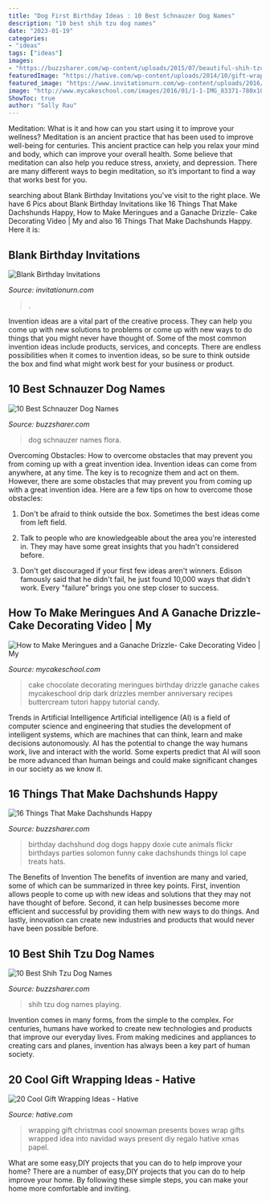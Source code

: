 ```yaml
---
title: "Dog First Birthday Ideas : 10 Best Schnauzer Dog Names"
description: "10 best shih tzu dog names"
date: "2023-01-19"
categories:
- "ideas"
tags: ["ideas"]
images:
- "https://buzzsharer.com/wp-content/uploads/2015/07/beautiful-shih-tzu-playing.jpg"
featuredImage: "https://hative.com/wp-content/uploads/2014/10/gift-wrapping-ideas/7-cool-gift-wrapping-ideas.jpg"
featured_image: "https://www.invitationurn.com/wp-content/uploads/2016/06/blank_birthday_invitations_printable.jpg"
image: "http://www.mycakeschool.com/images/2016/01/1-1-IMG_83371-780x1096.jpg"
ShowToc: true
author: "Sally Rau"
---
```



Meditation: What is it and how can you start using it to improve your wellness?
Meditation is an ancient practice that has been used to improve well-being for centuries. This ancient practice can help you relax your mind and body, which can improve your overall health. Some believe that meditation can also help you reduce stress, anxiety, and depression. There are many different ways to begin meditation, so it’s important to find a way that works best for you.

	

		
searching about Blank Birthday Invitations you've visit to the right place. We have 6 Pics about Blank Birthday Invitations like 16 Things That Make Dachshunds Happy, How to Make Meringues and a Ganache Drizzle- Cake Decorating Video | My and also 16 Things That Make Dachshunds Happy. Here it is:
		
    
## Blank Birthday Invitations

<img loading=lazy src="https://www.invitationurn.com/wp-content/uploads/2016/06/blank_birthday_invitations_printable.jpg" onerror="this.onerror=null;this.src='https://tse1.mm.bing.net/th?id=OIP.-UrMKgyNorfRGu5YYZIGwwAAAA&amp;pid=15.1';" alt="Blank Birthday Invitations">

_Source: invitationurn.com_

>. 

	

Invention ideas are a vital part of the creative process. They can help you come up with new solutions to problems or come up with new ways to do things that you might never have thought of. Some of the most common invention ideas include products, services, and concepts. There are endless possibilities when it comes to invention ideas, so be sure to think outside the box and find what might work best for your business or product.

    
## 10 Best Schnauzer Dog Names

<img loading=lazy src="https://buzzsharer.com/wp-content/uploads/2015/07/black-dog-pics.jpg" onerror="this.onerror=null;this.src='https://tse2.mm.bing.net/th?id=OIP.QI7WIgQtH2Eh_vx5ISiEbgHaLI&amp;pid=15.1';" alt="10 Best Schnauzer Dog Names">

_Source: buzzsharer.com_

>dog schnauzer names flora. 

	

Overcoming Obstacles: How to overcome obstacles that may prevent you from coming up with a great invention idea.
Invention ideas can come from anywhere, at any time. The key is to recognize them and act on them. However, there are some obstacles that may prevent you from coming up with a great invention idea. Here are a few tips on how to overcome those obstacles:
1) Don't be afraid to think outside the box. Sometimes the best ideas come from left field.

2) Talk to people who are knowledgeable about the area you're interested in. They may have some great insights that you hadn't considered before.

3) Don't get discouraged if your first few ideas aren't winners. Edison famously said that he didn't fail, he just found 10,000 ways that didn't work. Every "failure" brings you one step closer to success.

    
## How To Make Meringues And A Ganache Drizzle- Cake Decorating Video | My

<img loading=lazy src="http://www.mycakeschool.com/images/2016/01/1-1-IMG_83371-780x1096.jpg" onerror="this.onerror=null;this.src='https://tse3.mm.bing.net/th?id=OIP.6IFZ5YiqwCs3pJ7OV7hRqQHaKa&amp;pid=15.1';" alt="How to Make Meringues and a Ganache Drizzle- Cake Decorating Video | My">

_Source: mycakeschool.com_

>cake chocolate decorating meringues birthday drizzle ganache cakes mycakeschool drip dark drizzles member anniversary recipes buttercream tutori happy tutorial candy. 

	

Trends in Artificial Intelligence
Artificial intelligence (AI) is a field of computer science and engineering that studies the development of intelligent systems, which are machines that can think, learn and make decisions autonomously. AI has the potential to change the way humans work, live and interact with the world. Some experts predict that AI will soon be more advanced than human beings and could make significant changes in our society as we know it.

    
## 16 Things That Make Dachshunds Happy

<img loading=lazy src="https://buzzsharer.com/wp-content/uploads/2016/03/birthday-dachshund-photo-pics.jpg" onerror="this.onerror=null;this.src='https://tse2.mm.bing.net/th?id=OIP.Ee9axKu-u3W-R2bEZQXrFgHaLG&amp;pid=15.1';" alt="16 Things That Make Dachshunds Happy">

_Source: buzzsharer.com_

>birthday dachshund dog dogs happy doxie cute animals flickr birthdays parties solomon funny cake dachshunds things lol cape treats hats. 

	

The Benefits of Invention
The benefits of invention are many and varied, some of which can be summarized in three key points. First, invention allows people to come up with new ideas and solutions that they may not have thought of before. Second, it can help businesses become more efficient and successful by providing them with new ways to do things. And lastly, innovation can create new industries and products that would never have been possible before.

    
## 10 Best Shih Tzu Dog Names

<img loading=lazy src="https://buzzsharer.com/wp-content/uploads/2015/07/beautiful-shih-tzu-playing.jpg" onerror="this.onerror=null;this.src='https://tse2.mm.bing.net/th?id=OIP.sJf4zP-5oFR_2rRUcYPSRwHaHa&amp;pid=15.1';" alt="10 Best Shih Tzu Dog Names">

_Source: buzzsharer.com_

>shih tzu dog names playing. 

	

Invention comes in many forms, from the simple to the complex. For centuries, humans have worked to create new technologies and products that improve our everyday lives. From making medicines and appliances to creating cars and planes, invention has always been a key part of human society.

    
## 20 Cool Gift Wrapping Ideas - Hative

<img loading=lazy src="https://hative.com/wp-content/uploads/2014/10/gift-wrapping-ideas/7-cool-gift-wrapping-ideas.jpg" onerror="this.onerror=null;this.src='https://tse2.mm.bing.net/th?id=OIP.FCGR5qcVwaA-UGUQzGBzGgHaM2&amp;pid=15.1';" alt="20 Cool Gift Wrapping Ideas - Hative">

_Source: hative.com_

>wrapping gift christmas cool snowman presents boxes wrap gifts wrapped idea into navidad ways present diy regalo hative xmas papel. 

	

What are some easy,DIY projects that you can do to help improve your home?
There are a number of easy,DIY projects that you can do to help improve your home. By following these simple steps, you can make your home more comfortable and inviting.

